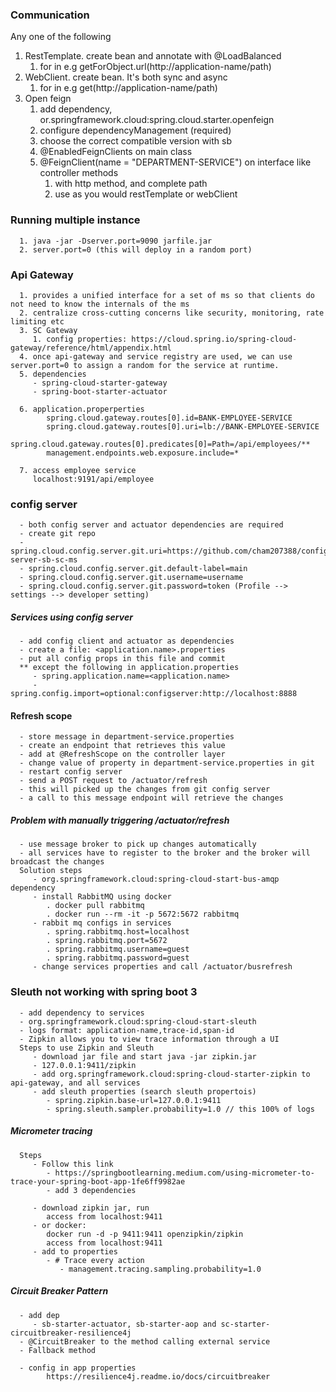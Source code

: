 ### Communication
Any one of the following
1. RestTemplate. create bean and annotate with @LoadBalanced
   1. for in e.g getForObject.url(http://application-name/path)
2. WebClient. create bean. It's both sync and async
   1. for in e.g get(http://application-name/path)
3. Open feign
   1. add dependency, or.springframework.cloud:spring.cloud.starter.openfeign
   2. configure dependencyManagement (required)
   3. choose the correct compatible version with sb
   4. @EnabledFeignClients on main class
   5. @FeignClient(name = "DEPARTMENT-SERVICE") on interface like controller methods
      1. with http method, and complete path
      2. use as you would restTemplate or webClient

### Running multiple instance
      1. java -jar -Dserver.port=9090 jarfile.jar
      2. server.port=0 (this will deploy in a random port)

### Api Gateway
      1. provides a unified interface for a set of ms so that clients do not need to know the internals of the ms
      2. centralize cross-cutting concerns like security, monitoring, rate limiting etc
      3. SC Gateway 
         1. config properties: https://cloud.spring.io/spring-cloud-gateway/reference/html/appendix.html
      4. once api-gateway and service registry are used, we can use server.port=0 to assign a random for the service at runtime.
      5. dependencies
         - spring-cloud-starter-gateway
         - spring-boot-starter-actuator

      6. application.properperties
            spring.cloud.gateway.routes[0].id=BANK-EMPLOYEE-SERVICE
            spring.cloud.gateway.routes[0].uri=lb://BANK-EMPLOYEE-SERVICE
            spring.cloud.gateway.routes[0].predicates[0]=Path=/api/employees/**
            management.endpoints.web.exposure.include=*

      7. access employee service
         localhost:9191/api/employee
         

### config server
      - both config server and actuator dependencies are required
      - create git repo
      - spring.cloud.config.server.git.uri=https://github.com/cham207388/config-server-sb-sc-ms
      - spring.cloud.config.server.git.default-label=main
      - spring.cloud.config.server.git.username=username
      - spring.cloud.config.server.git.password=token (Profile --> settings --> developer setting)

##### Services using config server 
      - add config client and actuator as dependencies
      - create a file: <application.name>.properties
      - put all config props in this file and commit 
      ** except the following in application.properties
         - spring.application.name=<application.name>
         - spring.config.import=optional:configserver:http://localhost:8888

#### Refresh scope
      - store message in department-service.properties
      - create an endpoint that retrieves this value
      - add at @RefreshScope on the controller layer
      - change value of property in department-service.properties in git
      - restart config server
      - send a POST request to /actuator/refresh
      - this will picked up the changes from git config server
      - a call to this message endpoint will retrieve the changes

##### Problem with manually triggering /actuator/refresh
      - use message broker to pick up changes automatically
      - all services have to register to the broker and the broker will broadcast the changes
      Solution steps
         - org.springframework.cloud:spring-cloud-start-bus-amqp dependency
         - install RabbitMQ using docker
            . docker pull rabbitmq
            . docker run --rm -it -p 5672:5672 rabbitmq
         - rabbit mq configs in services
            . spring.rabbitmq.host=localhost
            . spring.rabbitmq.port=5672
            . spring.rabbitmq.username=guest
            . spring.rabbitmq.password=guest
         - change services properties and call /actuator/busrefresh

### Sleuth not working with spring boot 3
      - add dependency to services
      - org.springframework.cloud:spring-cloud-start-sleuth
      - logs format: application-name,trace-id,span-id
      - Zipkin allows you to view trace information through a UI
      Steps to use Zipkin and Sleuth
         - download jar file and start java -jar zipkin.jar
         - 127.0.0.1:9411/zipkin
         - add org.springframework.cloud:spring-cloud-starter-zipkin to api-gateway, and all services
         - add sleuth properties (search sleuth propertois)
            - spring.zipkin.base-url=127.0.0.1:9411
            - spring.sleuth.sampler.probability=1.0 // this 100% of logs
##### Micrometer tracing 
      Steps
         - Follow this link
            - https://springbootlearning.medium.com/using-micrometer-to-trace-your-spring-boot-app-1fe6ff9982ae
            - add 3 dependencies
         
         - download zipkin jar, run 
            access from localhost:9411
         - or docker:
            docker run -d -p 9411:9411 openzipkin/zipkin
            access from localhost:9411
         - add to properties
            - # Trace every action
               - management.tracing.sampling.probability=1.0

##### Circuit Breaker Pattern
      - add dep
         - sb-starter-actuator, sb-starter-aop and sc-starter-circuitbreaker-resilience4j
      - @CircuitBreaker to the method calling external service
      - Fallback method 
            
      - config in app properties
            https://resilience4j.readme.io/docs/circuitbreaker
      
      